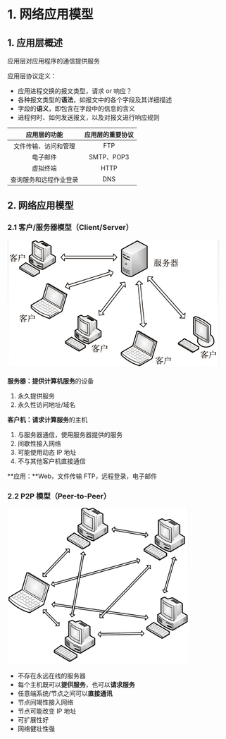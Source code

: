 # 1. 网络应用模型

## 1. 应用层概述

应用层对应用程序的通信提供服务

应用层协议定义：

* 应用进程交换的报文类型，请求 or 响应？
* 各种报文类型的**语法**，如报文中的各个字段及其详细描述
* 字段的**语义**，即包含在字段中的信息的含义
* 进程何时、如何发送报文，以及对报文进行响应规则

| 应用层的**功能** | 应用层的重要**协议** |
| :---: | :---: |
| 文件传输、访问和管理 | FTP |
| 电子邮件 | SMTP、POP3 |
| 虚拟终端 | HTTP |
| 查询服务和远程作业登录 | DNS |

## 2. 网络应用模型

### 2.1 客户/服务器模型（Client/Server）

![](../.gitbook/assets/image%20%28226%29.png)

**服务器：提供计算机服务**的设备

1. 永久提供服务
2. 永久性访问地址/域名

**客户机：请求计算服务**的主机

1. 与服务器通信，使用服务器提供的服务
2. 间歇性接入网络
3. 可能使用动态 IP 地址
4. 不与其他客户机直接通信

**应用：**Web，文件传输 FTP，远程登录，电子邮件

### 2.2 P2P 模型（Peer-to-Peer）

![](../.gitbook/assets/image%20%28202%29.png)

* 不存在永远在线的服务器
* 每个主机既可以**提供服务**，也可以**请求服务**
* 任意端系统/节点之间可以**直接通讯**
* 节点间竭性接入网络
* 节点可能改变 IP 地址
* 可扩展性好
* 网络健壮性强

